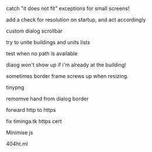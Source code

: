 
catch "it does not fit" exceptions for small screens!

add a check for resolution on startup, and act accordingly

custom dialog scrollbar

try to unite buildings and units lists

test when no path is available

diaog won't show up if i'm already at the building!

sometimes border frame screws up when resizing.

tinypng

remomve hand from dialog border

forward http to https

fix timinga.tk https cert

Minimise js

404ht.ml

